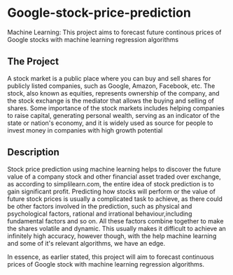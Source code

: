 # Google-stock-price-prediction
Machine Learning: This project aims to forecast future continous prices of Google stocks with machine learning regression algorithms

## The Project
A stock market is a public place where you can buy and sell shares for publicly listed companies, such as Google, Amazon, Facebook, etc. The stock, also known as equities, represents ownership of the company, and the stock exchange is the mediator that allows the buying and selling of shares.
Some importance of the stock markets includes helping companies to raise capital, generating personal wealth, serving as an indicator of the state or nation's economy, and it is widely used as source for people to invest money in companies with high growth potential

## Description
Stock price prediction using machine learning helps to discover the future value of a company stock and other financial asset traded over exchange, as according to simplilearn.com, the entire idea of stock prediction is to gain significant profit. Predicting how stocks will perform or the value of future stock prices is usually a complicated task to achieve, as there could be other factors involved in the prediction, such as physical and psychological factors, rational and irrational behaviour,including fundamental factors and so on. All these factors combine together to make the shares volatile and dynamic. This usually makes it difficult to achieve an infinitely high accuracy, however though, with the help machine learning and some of it's relevant algorithms, we have an edge.

In essence, as earlier stated, this project will aim to forecast continuous prices of Google stock with machine learning regression algorithms.
